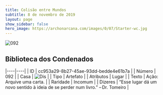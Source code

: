 ```yaml
---
title: Colisão entre Mundos
subtitle: 8 de novembro de 2019
layout: page
show_sidebar: false
hero_image: https://archonarcana.com/images/0/07/Starter-wc.jpg
---
```


![092](https://cdn.keyforgegame.com/media/card_front/pt/452_092_77HWJJFF2W3M_pt.png)

## Biblioteca dos Condenados

|----|----|
| ID | cc953a29-8b27-45ae-93dd-bedde4e61b7a |
| Número | 092 |
| Casa | ![Dis](https://archonarcana.com/images/thumb/e/e8/Dis.png/22px-Dis.png "Dis") |
| Tipo | Artefato |
| Atributos | Lugar |
| Texto | Ação: Arquive uma carta. |
| Raridade | Incomum |
| Dizeres | “Esse lugar dá um novo sentido à ideia de  se perder num livro.” – Dr. Tomeiro |